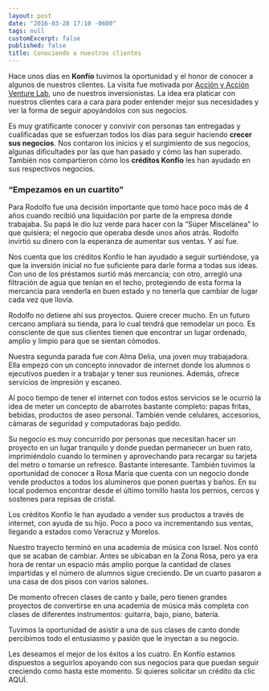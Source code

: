 ```yaml
---
layout: post
date: "2016-03-28 17:10 -0600"
tags: null
customExcerpt: false
published: false
title: Conociendo a nuestros clientes
---
```


Hace unos días en **Konfío** tuvimos la oportunidad y el honor de conocer a algunos de nuestros clientes. La visita fue motivada por [Acción y Acción Venture Lab](https://www.accion.org/es/venturelab), uno de nuestros inversionistas. La idea era platicar con nuestros clientes cara a cara para poder entender mejor sus necesidades y ver la forma de seguir apoyándolos con sus negocios.

Es muy gratificante conocer y convivir con personas tan entregadas y cualificadas que se esfuerzan todos los días para seguir haciendo **crecer sus negocios**. Nos contaron los inicios y el surgimiento de sus negocios, algunas dificultades por las que han pasado y cómo las han superado. También nos compartieron cómo los **créditos Konfío** les han ayudado en sus respectivos negocios.

### “Empezamos en un cuartito”

Para Rodolfo fue una decisión importante que tomó hace poco más de 4 años cuando recibió una liquidación por parte de la empresa donde trabajaba. Su papá le dio luz verde para hacer con la “Súper Miscelánea” lo que quisiera; el negocio que operaba desde unos años atrás. Rodolfo invirtió su dinero con la esperanza de aumentar sus ventas. Y así fue.



Nos cuenta que los créditos Konfío le han ayudado a seguir surtiéndose, ya que la inversión inicial no fue suficiente para darle forma a todas sus ideas. Con uno de los préstamos surtió más mercancía; con otro, arregló una filtración de agua que tenían en el techo, protegiendo de esta forma la mercancía para venderla en buen estado y no tenerla que cambiar de lugar cada vez que llovía.

Rodolfo no detiene ahí sus proyectos. Quiere crecer mucho. En un futuro cercano ampliará su tienda, para lo cual tendrá que remodelar un poco. Es consciente de que sus clientes tienen que encontrar un lugar ordenado, amplio y limpio para que se sientan cómodos.

Nuestra segunda parada fue con Alma Delia, una joven muy trabajadora. Ella empezó con un concepto innovador de internet donde los alumnos o ejecutivos pueden ir a trabajar y tener sus reuniones. Además, ofrece servicios de impresión y escaneo.

Al poco tiempo de tener el internet con todos estos servicios se le ocurrió la idea de meter un concepto de abarrotes bastante completo: papas fritas, bebidas, productos de aseo personal. También vende celulares, accesorios, cámaras de seguridad y computadoras bajo pedido. 

Su negocio es muy concurrido por personas que necesitan hacer un proyecto en un lugar tranquilo y donde puedan permanecer un buen rato, imprimiéndolo cuando lo terminen y aprovechando para recargar su tarjeta del metro o tomarse un refresco. Bastante interesante.
También tuvimos la oportunidad de conocer a Rosa María que cuenta con un negocio donde vende productos a todos los alumineros que ponen puertas y baños. En su local podemos encontrar desde el último tornillo hasta los pernios, cercos y sostenes para repisas de cristal.

Los créditos Konfío le han ayudado a vender sus productos a través de internet, con ayuda de su hijo. Poco a poco va incrementando sus ventas, llegando a estados como Veracruz y Morelos.

Nuestro trayecto terminó en una academia de música con Israel. Nos contó que se acaban de cambiar. Antes se ubicaban en la Zona Rosa, pero ya era hora de rentar un espacio más amplio porque la cantidad de clases impartidas y el número de alumnos sigue creciendo. De un cuarto pasaron a una casa de dos pisos con varios salones.

De momento ofrecen clases de canto y baile, pero tienen grandes proyectos de convertirse en una academia de música más completa con clases de diferentes instrumentos: guitarra, bajo, piano, batería.

Tuvimos la oportunidad de asistir a una de sus clases de canto donde percibimos todo el entusiasmo y pasión que le inyectan a su negocio. 

Les deseamos el mejor de los éxitos a los cuatro. En Konfío estamos dispuestos a seguirlos apoyando con sus negocios para que puedan seguir creciendo como hasta este momento. Si quieres solicitar un crédito da clic AQUÍ.

